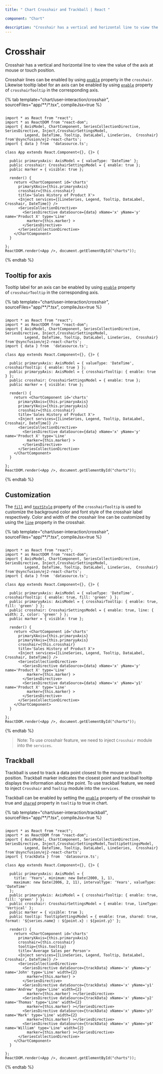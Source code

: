 ```yaml
---
title: " Chart Crosshair and Trackball | React "

component: "Chart"

description: "Crosshair has a vertical and horizontal line to view the value of the axis at mouse position.The trackball used to display data collections"
---
```


# Crosshair

Crosshair has a vertical and horizontal line to view the value of the axis at mouse or touch position.

Crosshair lines can be enabled by using [`enable`](../api/chart/crosshairSettings/#enable) property in
the `crosshair`. Likewise tooltip label for an axis can be enabled by using [`enable`](../api/chart/crosshairTooltipModel/#enable)
property of `crosshairTooltip` in the corresponding axis.

{% tab template="chart/user-interaction/crosshair", sourceFiles="app/**/*.tsx", compileJsx=true %}

```tsx

import * as React from "react";
import * as ReactDOM from "react-dom";
import { AxisModel, ChartComponent, SeriesCollectionDirective, SeriesDirective, Inject,CrosshairSettingsModel,
         Legend, DateTime, Tooltip, DataLabel, LineSeries,  Crosshair}
from'@syncfusion/ej2-react-charts';
import { data } from  'datasource.ts';

class App extends React.Component<{}, {}> {

  public primaryxAxis: AxisModel = { valueType: 'DateTime' };
  public crosshair: CrosshairSettingsModel = { enable: true };
  public marker = { visible: true };

  render() {
    return <ChartComponent id='charts'
      primaryXAxis={this.primaryxAxis}
      crosshair={this.crosshair}
      title='Sales History of Product X'>
      <Inject services={[LineSeries, Legend, Tooltip, DataLabel, Crosshair, DateTime]} />
      <SeriesCollectionDirective>
        <SeriesDirective dataSource={data} xName='x' yName='y' name='Product X' type='Line'
          marker={this.marker} >
        </SeriesDirective>
      </SeriesCollectionDirective>
    </ChartComponent>
  }

};
ReactDOM.render(<App />, document.getElementById("charts"));

```

{% endtab %}

## Tooltip for axis

Tooltip label for an axis can be enabled by using [`enable`](../api/chart/crosshairTooltipModel/#enable)
property of `crosshairTooltip` in the corresponding axis.

{% tab template="chart/user-interaction/crosshair", sourceFiles="app/**/*.tsx", compileJsx=true %}

```tsx

import * as React from "react";
import * as ReactDOM from "react-dom";
import { AxisModel, ChartComponent, SeriesCollectionDirective, SeriesDirective, Inject,CrosshairSettingsModel,
         Legend, DateTime, Tooltip, DataLabel, LineSeries,  Crosshair}
from'@syncfusion/ej2-react-charts';
import { data } from  'datasource.ts';

class App extends React.Component<{}, {}> {

  public primaryxAxis: AxisModel = { valueType: 'DateTime', crosshairTooltip: { enable: true } };
  public primaryyAxis: AxisModel = { crosshairTooltip: { enable: true } };
  public crosshair: CrosshairSettingsModel = { enable: true };
  public marker = { visible: true };

  render() {
    return <ChartComponent id='charts'
      primaryXAxis={this.primaryxAxis}
      primaryYAxis={this.primaryyAxis}
      crosshair={this.crosshair}
      title='Sales History of Product X'>
      <Inject services={[LineSeries, Legend, Tooltip, DataLabel, Crosshair, DateTime]} />
      <SeriesCollectionDirective>
        <SeriesDirective dataSource={data} xName='x' yName='y' name='Product X' type='Line'
          marker={this.marker} >
        </SeriesDirective>
      </SeriesCollectionDirective>
    </ChartComponent>
  }

};
ReactDOM.render(<App />, document.getElementById("charts"));

```

{% endtab %}

## Customization

The [`fill`](../api/chart/crosshairTooltip/#fill) and [`textStyle`](../api/chart/crosshairTooltip/#textstyle)
property of the `crosshairTooltip` is used to customize the background color and font style of the crosshair label
respectively. Color and width of the crosshair line can be customized by using the [`line`](../api/chart/crosshairSettings/#line)
property in the crosshair.

{% tab template="chart/user-interaction/crosshair", sourceFiles="app/**/*.tsx", compileJsx=true %}

```tsx

import * as React from "react";
import * as ReactDOM from "react-dom";
import { AxisModel, ChartComponent, SeriesCollectionDirective, SeriesDirective, Inject,CrosshairSettingsModel,
         Legend, DateTime, Tooltip, DataLabel, LineSeries,  Crosshair}
from'@syncfusion/ej2-react-charts';
import { data } from  'datasource.ts';

class App extends React.Component<{}, {}> {

  public primaryxAxis: AxisModel = { valueType: 'DateTime', crosshairTooltip: { enable: true, fill: 'green' } };
  public primaryyAxis: AxisModel = { crosshairTooltip: { enable: true, fill: 'green' } };
  public crosshair: CrosshairSettingsModel = { enable: true, line: { width: 2, color: 'green' } };
  public marker = { visible: true };

  render() {
    return <ChartComponent id='charts'
      primaryXAxis={this.primaryxAxis}
      primaryYAxis={this.primaryyAxis}
      crosshair={this.crosshair}
      title='Sales History of Product X'>
      <Inject services={[LineSeries, Legend, Tooltip, DataLabel, Crosshair, DateTime]} />
      <SeriesCollectionDirective>
        <SeriesDirective dataSource={data} xName='x' yName='y' name='Product X' type='Line'
          marker={this.marker} >
        </SeriesDirective>
        <SeriesDirective dataSource={data} xName='x' yName='y1' name='Product X' type='Line'
          marker={this.marker} >
        </SeriesDirective>
      </SeriesCollectionDirective>
    </ChartComponent>
  }

};
ReactDOM.render(<App />, document.getElementById("charts"));

```

{% endtab %}

>Note: To use crosshair feature, we need to inject `Crosshair` module into the `services`.

## Trackball

Trackball is used to track a data point closest to the mouse or touch position. Trackball marker
indicates the closest point and trackball tooltip displays the information about the point.
To use trackball feature, we need to inject `Crosshair` and `Tooltip` module into the `services`.

Trackball can be enabled by setting the [`enable`](../api/chart/crosshairSettings/#enable) property
of the crosshair to true and [`shared`](../api/chart/tooltipSettings/#shared) property
in `tooltip` to true in chart.

{% tab template="chart/user-interaction/trackball", sourceFiles="app/**/*.tsx", compileJsx=true %}

```tsx

import * as React from "react";
import * as ReactDOM from "react-dom";
import { AxisModel, ChartComponent, SeriesCollectionDirective, SeriesDirective, Inject,CrosshairSettingsModel,TooltipSettingsModel,
         Legend, DateTime, Tooltip, DataLabel, LineSeries,  Crosshair}
from'@syncfusion/ej2-react-charts';
import { trackData } from  'datasource.ts';

class App extends React.Component<{}, {}> {

  public primaryxAxis: AxisModel = {
    title: 'Years', minimum: new Date(2000, 1, 1),
    maximum: new Date(2006, 2, 11), intervalType: 'Years', valueType: 'DateTime'
  };
  public primaryyAxis: AxisModel = { crosshairTooltip: { enable: true, fill: 'green' } };
  public crosshair: CrosshairSettingsModel = { enable: true, lineType: 'Vertical' };
  public marker = { visible: true };
  public tooltip: TooltipSettingsModel = { enable: true, shared: true, format: '${series.name} : ${point.x} : ${point.y}' };

  render() {
    return <ChartComponent id='charts'
      primaryXAxis={this.primaryxAxis}
      crosshair={this.crosshair}
      tooltip={this.tooltip}
      title='Average Sales per Person'>
      <Inject services={[LineSeries, Legend, Tooltip, DataLabel, Crosshair, DateTime]} />
      <SeriesCollectionDirective>
        <SeriesDirective dataSource={trackData} xName='x' yName='y' name='John' type='Line' width={2}
          marker={this.marker} >
        </SeriesDirective>
        <SeriesDirective dataSource={trackData} xName='x' yName='y1' name='Andrew' type='Line' width={2}
          marker={this.marker} ></SeriesDirective>
        <SeriesDirective dataSource={trackData} xName='x' yName='y2' name='Thomas' type='Line' width={2}
          marker={this.marker} ></SeriesDirective>
        <SeriesDirective dataSource={trackData} xName='x' yName='y3' name='Mark' type='Line' width={2}
          marker={this.marker} ></SeriesDirective>
        <SeriesDirective dataSource={trackData} xName='x' yName='y4' name='William' type='Line' width={2}
          marker={this.marker} ></SeriesDirective>
      </SeriesCollectionDirective>
    </ChartComponent>
  }

};
ReactDOM.render(<App />, document.getElementById("charts"));

```

{% endtab %}
